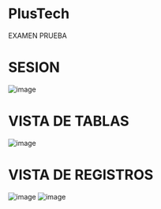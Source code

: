 # PlusTech
EXAMEN PRUEBA

# SESION
![image](https://github.com/RafaelCordova/PlusTech/assets/44307351/3f61e21a-c8aa-4e3e-bf78-734845fd93d7)

# VISTA DE TABLAS
![image](https://github.com/RafaelCordova/PlusTech/assets/44307351/e7dfe906-db5f-46cc-9f4f-5850ba162262)

# VISTA DE REGISTROS
![image](https://github.com/RafaelCordova/PlusTech/assets/44307351/8ad5e404-68ff-49ee-bcf7-892cdb2ae8ee)
![image](https://github.com/RafaelCordova/PlusTech/assets/44307351/2e7307bd-d262-40d1-afa5-1409a58a0942)


